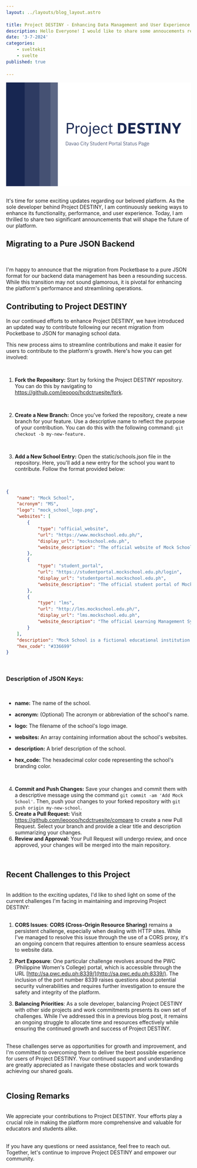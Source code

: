 ```yaml
---
layout: ../layouts/blog_layout.astro

title: Project DESTINY - Enhancing Data Management and User Experience
description: Hello Everyone! I would like to share some annoucements regarding Project DESTINY.
date: '3-7-2024'
categories:
    - sveltekit
    - svelte
published: true

---
```


<div style="display: flex; justify-content: center;">
 <img src="https://github.com/jeoooo/PROJECTDESTINY/raw/main/projectdestiny.png" alt="destiny" width="1000"/>
 </div>

<br>

It's time for some exciting updates regarding our beloved platform. As the sole developer behind Project DESTINY, I am continuously seeking ways to enhance its functionality, performance, and user experience. Today, I am thrilled to share two significant announcements that will shape the future of our platform.
<br>
<h2 class="text-3xl font-bold">Migrating to a Pure JSON Backend </h2>
<br>

I'm happy to announce that the migration from Pocketbase to a pure JSON format for our backend data management has been a resounding success. While this transition may not sound glamorous, it is pivotal for enhancing the platform's performance and streamlining operations.

## Contributing to Project DESTINY

In our continued efforts to enhance Project DESTINY, we have introduced an updated way to contribute following our recent migration from Pocketbase to JSON for managing school data. 

This new process aims to streamline contributions and make it easier for users to contribute to the platform's growth. Here's how you can get involved:

<br>

1. **Fork the Repository:** Start by forking the Project DESTINY repository. You can do this by navigating to https://github.com/jeoooo/hcdctruesite/fork.

<br>

2. **Create a New Branch:** Once you've forked the repository, create a new branch for your feature. Use a descriptive name to reflect the purpose of your contribution. You can do this with the following command: `git checkout -b my-new-feature.`

<br>

3. **Add a New School Entry:** Open the static/schools.json file in the repository. Here, you'll add a new entry for the school you want to contribute. Follow the format provided below:
   
<br>

```json
{
    "name": "Mock School",
    "acronym": "MS",
    "logo": "mock_school_logo.png",
    "websites": [
        {
            "type": "official_website",
            "url": "https://www.mockschool.edu.ph/",
            "display_url": "mockschool.edu.ph",
            "website_description": "The official website of Mock School"
        },
        {
            "type": "student_portal",
            "url": "https://studentportal.mockschool.edu.ph/login",
            "display_url": "studentportal.mockschool.edu.ph",
            "website_description": "The official student portal of Mock School"
        },
        {
            "type": "lms",
            "url": "http://lms.mockschool.edu.ph/",
            "display_url": "lms.mockschool.edu.ph",
            "website_description": "The official Learning Management System (LMS) of Mock School"
        }
    ],
    "description": "Mock School is a fictional educational institution providing high-quality education.",
    "hex_code": "#336699"
}
```

<br>

<h3 class="text-2xl font-bold">Description of JSON Keys:</h3>

<br>

- **name:** The name of the school.

- **acronym:** (Optional) The acronym or abbreviation of the school's name.

- **logo:** The filename of the school's logo image.

- **websites:** An array containing information about the school's websites.

- **description:**  A brief description of the school.

- **hex_code:**  The hexadecimal color code representing the school's branding color.

<br>

4. **Commit and Push Changes:** Save your changes and commit them with a descriptive message using the command `git commit -am 'Add Mock School'`. Then, push your changes to your forked repository with `git push origin my-new-school`.
5. **Create a Pull Request:** Visit https://github.com/jeoooo/hcdctruesite/compare to create a new Pull Request. Select your branch and provide a clear title and description summarizing your changes.
6. **Review and Approval:** Your Pull Request will undergo review, and once approved, your changes will be merged into the main repository.


<br>
<h2 class="text-3xl font-bold">Recent Challenges to this Project</h2>

<br>
In addition to the exciting updates, I'd like to shed light on some of the current challenges I'm facing in maintaining and improving Project DESTINY:
<br>
<br>

1. **CORS Issues**: **CORS (Cross-Origin Resource Sharing)** remains a persistent challenge, especially when dealing with HTTP sites. While I've managed to resolve this issue through the use of a CORS proxy, it's an ongoing concern that requires attention to ensure seamless access to website data.
    
2. **Port Exposure**: One particular challenge revolves around the PWC (Philippine Women's College) portal, which is accessible through the URL [http://sa.pwc.edu.ph:8339/](http://sa.pwc.edu.ph:8339/). The inclusion of the port number 8339 raises questions about potential security vulnerabilities and requires further investigation to ensure the safety and integrity of the platform.
    
3. **Balancing Priorities**: As a sole developer, balancing Project DESTINY with other side projects and work commitments presents its own set of challenges. While I've addressed this in a previous blog post, it remains an ongoing struggle to allocate time and resources effectively while ensuring the continued growth and success of Project DESTINY.
    
<br>
These challenges serve as opportunities for growth and improvement, and I'm committed to overcoming them to deliver the best possible experience for users of Project DESTINY. Your continued support and understanding are greatly appreciated as I navigate these obstacles and work towards achieving our shared goals.
<br>
<br>
<h2 class="text-3xl font-bold"> Closing Remarks </h2>
<br>
We appreciate your contributions to Project DESTINY. Your efforts play a crucial role in making the platform more comprehensive and valuable for educators and students alike.

<br>
<br>

If you have any questions or need assistance, feel free to reach out. Together, let's continue to improve Project DESTINY and empower our community.
